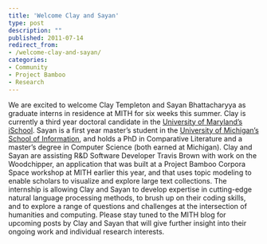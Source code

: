 ```yaml
---
title: 'Welcome Clay and Sayan'
type: post
description: ""
published: 2011-07-14
redirect_from: 
- /welcome-clay-and-sayan/
categories:
- Community
- Project Bamboo
- Research
---
```

We are excited to welcome Clay Templeton and Sayan Bhattacharyya as graduate interns in residence at MITH for six weeks this summer. Clay is currently a third year doctoral candidate in the [University of Maryland’s iSchool](http://ischool.umd.edu/). Sayan is a first year master’s student in the [University of Michigan’s School of Information](http://www.si.umich.edu/), and holds a PhD in Comparative Literature and a master’s degree in Computer Science (both earned at Michigan). Clay and Sayan are assisting R&D Software Developer Travis Brown with work on the Woodchipper, an application that was built at a Project Bamboo Corpora Space workshop at MITH earlier this year, and that uses topic modeling to enable scholars to visualize and explore large text collections. The internship is allowing Clay and Sayan to develop expertise in cutting-edge natural language processing methods, to brush up on their coding skills, and to explore a range of questions and challenges at the intersection of humanities and computing. Please stay tuned to the MITH blog for upcoming posts by Clay and Sayan that will give further insight into their ongoing work and individual research interests.
